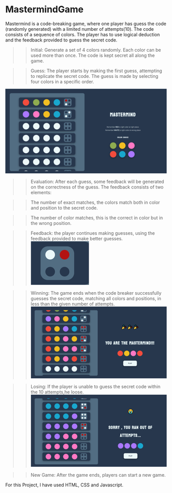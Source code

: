 # MastermindGame

Mastermind is a code-breaking game, where one player has guess the code (randomly generated) with a limited number of attempts(10). The code consists of a sequence of colors.
The player has to use logical deduction and the feedback provided to guess the secret code.

>>Initial: Generate a set of 4 colors randomly. Each color can be used more than once. The code is kept secret all along the game.

>>Guess: The player starts by making the first guess, attempting to replicate the secret code. The guess is made by selecting four colors in a specific order.
<img src="MastermindImg1.png" alt="screenshot of mastermind game" />

>>Evaluation: After each guess, some feedback will be generated on the correctness of the guess. The feedback consists of two elements:

>>The number of exact matches, the colors match both in color and position to the secret code.

>>The number of color matches, this is the correct in color but in the wrong position.
   
>>Feedback: the player continues making guesses, using the feedback provided to make better guesses.<br />
>><img src="MastermindFeedback.png" alt="screenshot of feedback in mastermind"/>

>>Winning: The game ends when the code breaker successfully guesses the secret code, matching all colors and positions, in less than the given number of attempts. 
>><img src="MastermindWinCon.png" alt="screenshot of mastermind game" />

>>Losing: If the player is unable to guess the secret code within the 10 attempts,he loose.
>><img src="MasterminsLoseCon.png" alt="screenshot of mastermind game" />

>>New Game: After the game ends, players can start a new game.


For this Project, I have used HTML, CSS and Javascript.
